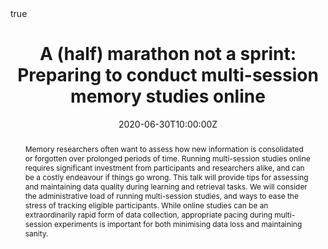 ---
abstract: "Memory researchers often want to assess how new information is consolidated or forgotten over prolonged periods of time. Running multi-session studies online requires significant investment from participants and researchers alike, and can be a costly endeavour if things go wrong. This talk will provide tips for assessing and maintaining data quality during learning and retrieval tasks. We will consider the administrative load of running multi-session studies, and ways to ease the stress of tracking eligible participants. While online studies can be an extraordinarily rapid form of data collection, appropriate pacing during multi-session experiments is important for both minimising data loss and maintaining sanity."
address:
  city: ""
  country: ""
  postcode: ""
  region: ""
  street: ""
all_day: true
authors: 
- admin
date: "2020-06-30T10:00:00Z"
date_end: "2020-06-30T17:00:00Z"
event: BeOnline 2020
event_url: https://beonline.research.sc/2020
featured: false
image:
  caption: 'Image credit: []())'
  focal_point: Right
location: Online
math: true
projects:
publishDate: "2017-01-01T00:00:00Z"
slides: 
summary: Talk at the BeOnline meeting for conducting behavioural studies online.
tags:
- Methods
- Memory
title: "A (half) marathon not a sprint: Preparing to conduct multi-session memory studies online"
url_code: ""
url_pdf: ""
url_slides: ""
url_video: ""
url_dataset: 
---